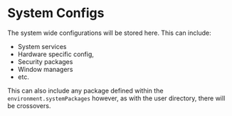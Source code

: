 # System Configs

The system wide configurations will be stored here. This can include:

- System services
- Hardware specific config, 
- Security packages
- Window managers
- etc.

This can also include any package defined within the `environment.systemPackages` however, as with the user directory, there will be crossovers.
